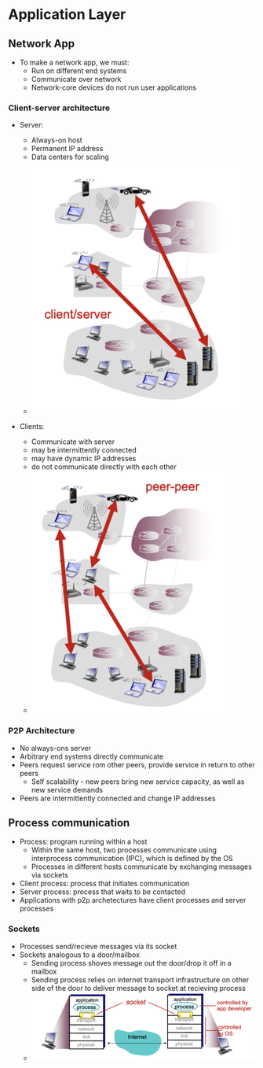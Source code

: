# Application Layer

## Network App

- To make a network app, we must:
  - Run on different end systems
  - Communicate over network
  - Network-core devices do not run user applications

### Client-server architecture

- Server:
  - Always-on host
  - Permanent IP address
  - Data centers for scaling
  - ![alt text](../imgs/2/clientserver.png)

- Clients:
  - Communicate with server
  - may be intermittently connected
  - may have dynamic IP addresses
  - do not communicate directly with each other
  - ![alt text](../imgs/2/p2p.png)

### P2P Architecture

- No always-ons server
- Arbitrary end systems directly communicate
- Peers request service rom other peers, provide service in return to other peers
  - Self scalability - new peers bring new service capacity, as well as new service demands
- Peers are intermittently connected and change IP addresses

## Process communication

- Process: program running within a host
  - Within the same host, two processes communicate using interprocess communication (IPC), which is defined by the OS
  - Processes in different hosts communicate by exchanging messages via sockets
- Client process: process that initiates communication
- Server process: process that waits to be contacted
- Applications with p2p archetectures have client processes and server processes

### Sockets

- Processes send/recieve messages via its socket
- Sockets analogous to a door/mailbox
  - Sending process shoves message out the door/drop it off in a mailbox
  - Sending process relies on internet transport infrastructure on other side of the door to deliver message to socket at recieving process
  - ![alt text](../imgs/2/sockets.png)
